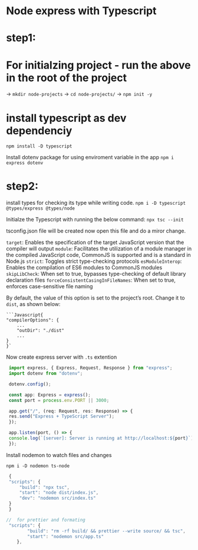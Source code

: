 # Node express with Typescript

# step1:

# For initialzing project - run the above in the root of the project

-> `mkdir node-projects` -> `cd node-projects/` -> `npm init -y`

# install typescript as dev dependenciy

`npm install -D typescript`

Install dotenv package for using enviroment variable in the app `npm i express dotenv`

# step2:

install types for checking its type while writing code. `npm i -D typescript @types/express @types/node`

Initialze the Typescript with running the below command: `npx tsc --init`

tsconfig.json file will be created now open this file and do a miror change.

`target`: Enables the specification of the target JavaScript version that the compiler will output `module`: Facilitates the utilization of a module manager in the compiled JavaScript code, CommonJS
is supported and is a standard in Node.js `strict`: Toggles strict type-checking protocols `esModuleInterop`: Enables the compilation of ES6 modules to CommonJS modules `skipLibCheck`: When set to
true, bypasses type-checking of default library declaration files `forceConsistentCasingInFileNames`: When set to true, enforces case-sensitive file naming

By default, the value of this option is set to the project’s root. Change it to `dist`, as shown below:

    ```Javascript{
    "compilerOptions": {
        ...
        "outDir": "./dist"
        ...
    }
    }`

Now create express server with `.ts` extention

```Javascript // src/index.ts
 import express, { Express, Request, Response } from "express";
 import dotenv from "dotenv";

 dotenv.config();

 const app: Express = express();
 const port = process.env.PORT || 3000;

 app.get("/", (req: Request, res: Response) => {
 res.send("Express + TypeScript Server");
 });

 app.listen(port, () => {
 console.log(`[server]: Server is running at http://localhost:${port}`);
 });
```

<!-- ------------------------------------------------------------- -->

Install nodemon to watch files and changes

`npm i -D nodemon ts-node`

```Javascript
 {
 "scripts": {
     "build": "npx tsc",
     "start": "node dist/index.js",
     "dev": "nodemon src/index.ts"
 }
 }

//  for prettier and formating
 "scripts": {
        "build": "rm -rf build/ && prettier --write source/ && tsc",
        "start": "nodemon src/app.ts"
    },
```
